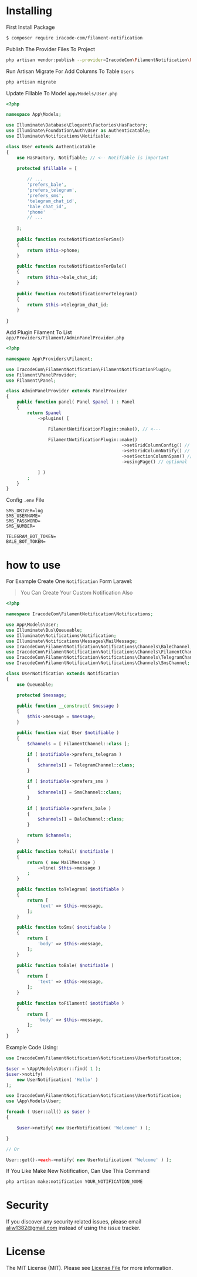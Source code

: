 # Installing

First Install Package
```bash
$ composer require iracode-com/filament-notification
```

Publish The Provider Files To Project
```bash
php artisan vendor:publish --provider=IracodeCom\FilamentNotification\FilamentNotificationServiceProvider
```

Run Artisan Migrate For Add Columns To Table `Users`
```bash
php artisan migrate
```

Update Fillable To Model `app/Models/User.php`
```php
<?php

namespace App\Models;

use Illuminate\Database\Eloquent\Factories\HasFactory;
use Illuminate\Foundation\Auth\User as Authenticatable;
use Illuminate\Notifications\Notifiable;

class User extends Authenticatable
{
    use HasFactory, Notifiable; // <-- Notifiable is important

    protected $fillable = [
    
        // ...
        'prefers_bale',
        'prefers_telegram',
        'prefers_sms',
        'telegram_chat_id',
        'bale_chat_id',
        'phone'
        // ...
        
    ];
    
    public function routeNotificationForSms()
    {
        return $this->phone;
    }

    public function routeNotificationForBale()
    {
        return $this->bale_chat_id;
    }
    
    public function routeNotificationForTelegram()
    {
        return $this->telegram_chat_id;
    }
    
}
```

Add Plugin Filament To List `app/Providers/Filament/AdminPanelProvider.php`
```php
<?php

namespace App\Providers\Filament;

use IracodeCom\FilamentNotification\FilamentNotificationPlugin;
use Filament\PanelProvider;
use Filament\Panel;

class AdminPanelProvider extends PanelProvider
{
    public function panel( Panel $panel ) : Panel
    {
        return $panel
            ->plugins( [

                FilamentNotificationPlugin::make(), // <---
                
                FilamentNotificationPlugin::make()
                                            ->setGridColumnConfig() // optional
                                            ->setGridColumnNotify() // optional
                                            ->setSectionColumnSpan() // optional
                                            ->usingPage() // optional

            ] )
        ;
    }
}
```

Config `.env` File
```dotenv
SMS_DRIVER=log
SMS_USERNAME=
SMS_PASSWORD=
SMS_NUMBER=

TELEGRAM_BOT_TOKEN=
BALE_BOT_TOKEN=
```

# how to use

For Example Create One `Notification` Form Laravel:
> You Can Create Your Custom Notification Also
```php
<?php

namespace IracodeCom\FilamentNotification\Notifications;

use App\Models\User;
use Illuminate\Bus\Queueable;
use Illuminate\Notifications\Notification;
use Illuminate\Notifications\Messages\MailMessage;
use IracodeCom\FilamentNotification\Notifications\Channels\BaleChannel;
use IracodeCom\FilamentNotification\Notifications\Channels\FilamentChannel;
use IracodeCom\FilamentNotification\Notifications\Channels\TelegramChannel;
use IracodeCom\FilamentNotification\Notifications\Channels\SmsChannel;

class UserNotification extends Notification
{
    use Queueable;

    protected $message;

    public function __construct( $message )
    {
        $this->message = $message;
    }

    public function via( User $notifiable )
    {
        $channels = [ FilamentChannel::class ];

        if ( $notifiable->prefers_telegram )
        {
            $channels[] = TelegramChannel::class;
        }

        if ( $notifiable->prefers_sms )
        {
            $channels[] = SmsChannel::class;
        }

        if ( $notifiable->prefers_bale )
        {
            $channels[] = BaleChannel::class;
        }

        return $channels;
    }

    public function toMail( $notifiable )
    {
        return ( new MailMessage )
            ->line( $this->message )
        ;
    }

    public function toTelegram( $notifiable )
    {
        return [
            'text' => $this->message,
        ];
    }

    public function toSms( $notifiable )
    {
        return [
            'body' => $this->message,
        ];
    }

    public function toBale( $notifiable )
    {
        return [
            'text' => $this->message,
        ];
    }

    public function toFilament( $notifiable )
    {
        return [
            'body' => $this->message,
        ];
    }
}
```

Example Code Using:
```php
use IracodeCom\FilamentNotification\Notifications\UserNotification;

$user = \App\Models\User::find( 1 );
$user->notify(
    new UserNotification( 'Hello' )
);
```


```php
use IracodeCom\FilamentNotification\Notifications\UserNotification;
use \App\Models\User;

foreach ( User::all() as $user )
{

    $user->notify( new UserNotification( 'Welcome' ) );

}

// Or

User::get()->each->notify( new UserNotification( 'Welcome' ) );

```

If You Like Make New Notification, Can Use Thia Command

```bash
php artisan make:notification YOUR_NOTIFICATION_NAME
```

# Security

If you discover any security related issues, please email aliw1382@gmail.com instead of using the issue tracker.

# License

The MIT License (MIT). Please see [License File](LICENSE) for more information.
